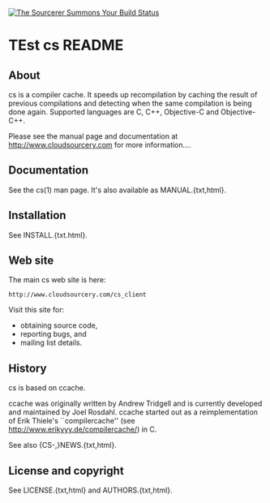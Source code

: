 [![The Sourcerer Summons Your Build Status](https://ci.cloudsourcery.com/badge/akif-rahim/CS/status.gif)](http://ci.cloudsourcery.com)

TEst
cs README
=========


About
-----

cs is a compiler cache. It speeds up recompilation by caching the result of
previous compilations and detecting when the same compilation is being done
again. Supported languages are C, C++, Objective-C and Objective-C++.

Please see the manual page and documentation at http://www.cloudsourcery.com
for more information....


Documentation
-------------

See the cs(1) man page. It's also available as MANUAL.{txt,html}.


Installation
------------

See INSTALL.{txt.html}.


Web site
--------

The main cs web site is here:

    http://www.cloudsourcery.com/cs_client

Visit this site for:

* obtaining source code,
* reporting bugs, and
* mailing list details.


History
-------

cs is based on ccache.

ccache was originally written by Andrew Tridgell and is currently developed and
maintained by Joel Rosdahl. ccache started out as a reimplementation of Erik
Thiele's ``compilercache'' (see http://www.erikyyy.de/compilercache/) in C.

See also {CS-,}NEWS.{txt,html}.


License and copyright
---------------------

See LICENSE.{txt,html} and AUTHORS.{txt,html}.


